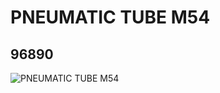 # PNEUMATIC TUBE M54
## 96890
![PNEUMATIC TUBE M54](https://lc-www-live-s.legocdn.com/media/bricks/5/2/4631295.jpg)